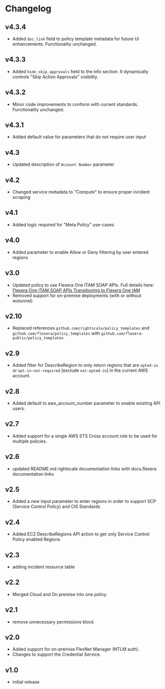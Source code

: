 # Changelog

## v4.3.4

- Added `doc_link` field to policy template metadata for future UI enhancements. Functionality unchanged.

## v4.3.3

- Added `hide_skip_approvals` field to the info section. It dynamically controls "Skip Action Approvals" visibility.

## v4.3.2

- Minor code improvements to conform with current standards. Functionality unchanged.

## v4.3.1

- Added default value for parameters that do not require user input

## v4.3

- Updated description of `Account Number` parameter

## v4.2

- Changed service metadata to "Compute" to ensure proper incident scraping

## v4.1

- Added logic required for "Meta Policy" use-cases

## v4.0

- Added parameter to enable Allow or Deny filtering by user entered regions

## v3.0

- Updated policy to use Flexera One ITAM SOAP APIs. Full details here: [Flexera One ITAM SOAP APIs Transitioning to Flexera One IAM](https://community.flexera.com/t5/Flexera-One-Blog/Flexera-One-ITAM-SOAP-APIs-Transitioning-to-Flexera-One-IAM/ba-p/229399)
- Removed support for on-premise deployments (with or without wstunnel)

## v2.10

- Replaced references `github.com/rightscale/policy_templates` and `github.com/flexera/policy_templates` with `github.com/flexera-public/policy_templates`

## v2.9

- Added filter for DescribeRegion to only return regions that are `opted-in` or `opt-in-not-required` [exclude `not-opted-in`] in the current AWS account.

## v2.8

- Added default to aws_account_number parameter to enable existing API users.

## v2.7

- Added support for a single AWS STS Cross account role to be used for multiple policies.

## v2.6

- updated README.md rightscale documentation links with docs.flexera documentation links

## v2.5

- Added a new input parameter to enter regions in order to support SCP (Service Control Policy) and CIS Standards

## v2.4

- Added EC2 DescribeRegions API action to get only Service Control Policy enabled Regions

## v2.3

- adding incident resource table

## v2.2

- Merged Cloud and On premise into one policy.

## v2.1

- remove unnecessary permissions block

## v2.0

- Added support for on-premise FlexNet Manager (NTLM auth).
- Changes to support the Credential Service.

## v1.0

- initial release
